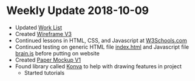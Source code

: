 # Weekly Update 2018-10-09

* Updated [Work List][1]
* Created [Wireframe V3][2]
* Continued lessons in HTML, CSS, and Javascript at [W3Schools.com][3]
* Continued testing on generic HTML file [index.html][4] and Javascript file [brain.js][5] before putting on website
* Created [Paper Mockup V1][6]
* Found library called [Konva][7] to help with drawing features in project
  * Started tutorials

[1]: ../plan/WorkList_20181009.txt
[2]: ../design/WireframeV3.pdf
[3]: https://www.w3schools.com/
[4]: ../../src/index.html
[5]: ../../src/brain.js
[6]: ../design/PaperMockupV1.pdf
[7]: https://konvajs.github.io/docs/